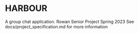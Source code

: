 # HARBOUR
A group chat application.
Rowan Senior Project Spring 2023
See docs/project_specification.md for more information